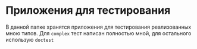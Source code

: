 # Приложения для тестирования
В данной папке хранятся приложения для тестирования реализованных мною типов. Для `complex` тест написан полностью мной, для остального использую `doctest`

